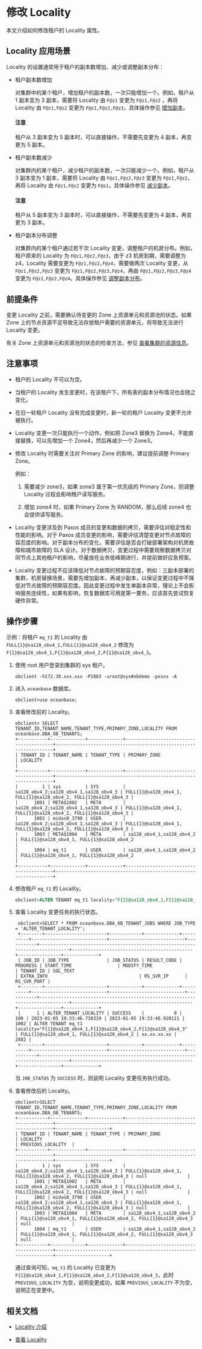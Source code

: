 # 修改 Locality

本文介绍如何修改租户的 Locality 属性。

## Locality 应用场景

Locality 的设置通常用于租户的副本数增加、减少或调整副本分布：

* 租户副本数增加

   对集群中的某个租户，增加租户的副本数，一次只能增加一个。例如，租户从 1 副本变为 3 副本，需要将 Locality 由 `F@z1` 变更为 `F@z1,F@z2` ，再将 Locality 由 `F@z1,F@z2` 变更为 `F@z1,F@z2,F@z3`，具体操作参见 [增加副本](../200.locality-common-operations/300.add-replica.md)。

   <main id="notice" type='notice'>
     <h4>注意</h4>
     <p>租户从 3 副本变为 5 副本时，可以直接操作，不需要先变更为 4 副本，再变更为 5 副本。</p>
   </main>

* 租户副本数减少

   对集群内的某个租户，减少租户的副本数，一次只能减少一个。例如，租户从 3 副本变为 1 副本，需要将 Locality 由 `F@z1,F@z2,F@z3` 变更为 `F@z1,F@z2`，再将 Locality 由 `F@z1,F@z2` 变更为 `F@z1`，具体操作参见 [减少副本](../200.locality-common-operations/400.reduce-replica.md)。

   <main id="notice" type='notice'>
     <h4>注意</h4>
     <p>租户从 5 副本变为 3 副本时，可以直接操作，不需要先变更为 4 副本，再变更为 3 副本。</p>
   </main>

* 租户副本分布调整

   对集群内的某个租户通过若干次 Locality 变更，调整租户的机房分布。例如，租户原来的 Locality 为 `F@z1,F@z2,F@z3`，由于 z3 机房到期，需要调整为 z4，Locality 需要变更为 `F@z1,F@z2,F@z4`，需要做两次 Locality 变更，从 `F@z1,F@z2,F@z3` 变更为 `F@z1,F@z2,F@z3,F@z4`，再由 `F@z1,F@z2,F@z3,F@z4` 变更为 `F@z1,F@z2,F@z4`。具体操作参见 [调整副本分布](../200.locality-common-operations/500.adjust-replica-distribution.md)。

## 前提条件

变更 Locality 之前，需要确认待变更的 Zone 上资源单元和资源池的状态。如果 Zone 上的节点资源不足导致无法存放租户需要的资源单元，将导致无法进行 Locality 变更。

有关 Zone 上资源单元和资源池的状态的检查方法，参见 [查看集群的资源信息](../../../../700.reference/200.administrator-guide/200.basic-database-management/100.manage-clusters/1000.view-the-resource-information-of-a-cluster.md)。

## 注意事项

* 租户的 Locality 不可以为空。

* 当租户的 Locality 发生变更时，在该租户下，所有表的副本分布情况也会随之变化。

* 在旧一轮租户 Locality 没有完成变更时，新一轮的租户 Locality 变更不允许被执行。

* Locality 变更一次只能执行一个动作，例如把 Zone3 替换为 Zone4，不能直接替换，可以先增加一个 Zone4，然后再减少一个 Zone3。

* 修改 Locality 时需要关注对 Primary Zone 的影响，建议提前调整 Primary Zone。
  
  例如：
  
    1. 需要减少 zone3，如果 zone3 属于第一优先级的 Primary Zone，则调整 Locality 过程会影响租户读写服务。

    2. 增加 zone4 时，如果 Primary Zone 为 RANDOM，那么后续 zone4 也会提供读写服务。

* Locality 变更涉及到 Paxos 成员的变更和数据的拷贝，需要评估对稳定性和性能的影响。对于 Paxos 成员变更的影响，需要评估清楚变更对节点故障的容忍度的影响。对于副本分布的变化，需要评估是否会打破部署架构对机房故障和城市故障的 SLA 设计。对于数据拷贝，变更过程中需要观察数据拷贝对同节点上其他租户的影响，尽量放在业务低峰期进行，并提前做好应急预案。

* Locality 变更过程不应该降低对节点故障的预期容忍度，例如：三副本部署的集群，机房替换场景，需要先增加副本，再减少副本，以保证变更过程中不降低对节点故障的预期容忍度。因此变更过程中发生单副本异常，理论上不会影响服务连续性，如果有影响，恢复数据库可用是第一要务，应该首先尝试恢复硬件异常。

## 操作步骤

示例：将租户 `mq_t1` 的 Locality 由 `FULL{1}@sa128_obv4_1,FULL{1}@sa128_obv4_2` 修改为 `F{1}@sa128_obv4_1,F{1}@sa128_obv4_2,F{1}@sa128_obv4_3`。

1. 使用 root 用户登录到集群的 sys 租户。

   ```shell
   obclient -h172.30.xxx.xxx -P2883 -uroot@sys#obdemo -pxxxx -A
   ```

2. 进入 `oceanbase` 数据库。

   ```shell
   obclient>use oceanbase;
   ```

3. 查看修改前的 Locality。

   ```shell
   obclient> SELECT TENANT_ID,TENANT_NAME,TENANT_TYPE,PRIMARY_ZONE,LOCALITY FROM oceanbase.DBA_OB_TENANTS;
   +-----------+-------------+-------------+----------------------------------------+------------------------------------------------------------------+
   | TENANT_ID | TENANT_NAME | TENANT_TYPE | PRIMARY_ZONE                           | LOCALITY                                                         |
   +-----------+-------------+-------------+----------------------------------------+------------------------------------------------------------------+
   |         1 | sys         | SYS         | sa128_obv4_2;sa128_obv4_1,sa128_obv4_3 | FULL{1}@sa128_obv4_1, FULL{1}@sa128_obv4_2, FULL{1}@sa128_obv4_3 |
   |      1001 | META$1002   | META        | sa128_obv4_2;sa128_obv4_1,sa128_obv4_3 | FULL{1}@sa128_obv4_1, FULL{1}@sa128_obv4_2, FULL{1}@sa128_obv4_3 |
   |      1002 | midas0_3790 | USER        | sa128_obv4_2;sa128_obv4_1,sa128_obv4_3 | FULL{1}@sa128_obv4_1, FULL{1}@sa128_obv4_2, FULL{1}@sa128_obv4_3 |
   |      1003 | META$1004   | META        | sa128_obv4_1,sa128_obv4_2              | FULL{1}@sa128_obv4_1, FULL{1}@sa128_obv4_2                       |
   |      1004 | mq_t1       | USER        | sa128_obv4_1,sa128_obv4_2              | FULL{1}@sa128_obv4_1, FULL{1}@sa128_obv4_2                       |
   +-----------+-------------+-------------+----------------------------------------+------------------------------------------------------------------+
   ```

4. 修改租户 `mq_t1` 的 Locality。

   ```sql
   obclient>ALTER TENANT mq_t1 locality="F{1}@sa128_obv4_1,F{1}@sa128_obv4_2,F{1}@sa128_obv4_3";
   ```

5. 查看 Locality 变更任务的执行状态。

   ```shell
    obclient>SELECT * FROM oceanbase.DBA_OB_TENANT_JOBS WHERE JOB_TYPE = 'ALTER_TENANT_LOCALITY';
    +--------+-----------------------+------------+-------------+----------+----------------------------+----------------------------+-----------+------------------------------------------------------------------------------+---------------------------------------------+----------------+-------------+
    | JOB_ID | JOB_TYPE              | JOB_STATUS | RESULT_CODE | PROGRESS | START_TIME                 | MODIFY_TIME                | TENANT_ID | SQL_TEXT                                                                     | EXTRA_INFO                                  | RS_SVR_IP      | RS_SVR_PORT |
    +--------+-----------------------+------------+-------------+----------+----------------------------+----------------------------+-----------+------------------------------------------------------------------------------+---------------------------------------------+----------------+-------------+
    |      1 | ALTER_TENANT_LOCALITY | SUCCESS    |           0 |      100 | 2023-01-05 19:33:46.730319 | 2023-01-05 19:33:46.920111 |      1002 | ALTER TENANT mq_t1 locality="F{1}@sa128_obv4_1,F{1}@sa128_obv4_2,F{1}@sa128_obv4_3"                | FULL{1}@sa128_obv4_1, FULL{1}@sa128_obv4_2 | xx.xx.xx.xx |        2882 |
    +--------+-----------------------+------------+-------------+----------+----------------------------+----------------------------+-----------+------------------------------------------------------------------------------+---------------------------------------------+----------------+-------------+
   ```

   当 `JOB_STATUS` 为 `SUCCESS` 时，则说明 Locality 变更任务执行成功。

6. 查看修改后的 Locality。

   ```shell
   obclient>SELECT TENANT_ID,TENANT_NAME,TENANT_TYPE,PRIMARY_ZONE,LOCALITY FROM oceanbase.DBA_OB_TENANTS;
   +-----------+-------------+-------------+----------------------------------------+------------------------------------------------------------------+--------------------+
   | TENANT_ID | TENANT_NAME | TENANT_TYPE | PRIMARY_ZONE                           | LOCALITY                                                         | PREVIOUS_LOCALITY  |
   +-----------+-------------+-------------+----------------------------------------+------------------------------------------------------------------+--------------------+
   |         1 | sys         | SYS         | sa128_obv4_2;sa128_obv4_1,sa128_obv4_3 | FULL{1}@sa128_obv4_1, FULL{1}@sa128_obv4_2, FULL{1}@sa128_obv4_3 | null               |
   |      1001 | META$1002   | META        | sa128_obv4_2;sa128_obv4_1,sa128_obv4_3 | FULL{1}@sa128_obv4_1, FULL{1}@sa128_obv4_2, FULL{1}@sa128_obv4_3 | null               |
   |      1002 | midas0_3790 | USER        | sa128_obv4_2;sa128_obv4_1,sa128_obv4_3 | FULL{1}@sa128_obv4_1, FULL{1}@sa128_obv4_2, FULL{1}@sa128_obv4_3 | null               |
   |      1003 | META$1004   | META        | sa128_obv4_1,sa128_obv4_2              | FULL{1}@sa128_obv4_1, FULL{1}@sa128_obv4_2, FULL{1}@sa128_obv4_3 | null               |
   |      1004 | mq_t1       | USER        | sa128_obv4_1,sa128_obv4_2              | FULL{1}@sa128_obv4_1, FULL{1}@sa128_obv4_2, FULL{1}@sa128_obv4_3 | null               |
   +-----------+-------------+-------------+----------------------------------------+------------------------------------------------------------------+--------------------+
   ```

   通过查询可知，`mq_t1` 的 Locality 已变更为 `F{1}@sa128_obv4_1,F{1}@sa128_obv4_2,F{1}@sa128_obv4_3`，此时 `PREVIOUS_LOCALITY` 为空，说明变更成功，如果 `PREVIOUS_LOCALITY` 不为空，说明正在变更中。

## 相关文档

* [Locality 介绍](../100.locality-overview.md)

* [查看 Locality](../200.locality-common-operations/100.view-locality.md)
